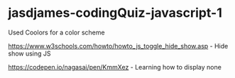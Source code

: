 # jasdjames-codingQuiz-javascript-1


Used Coolors for a color scheme 

https://www.w3schools.com/howto/howto_js_toggle_hide_show.asp - Hide show using JS 

https://codepen.io/nagasai/pen/KmmXez - Learning how to display none 